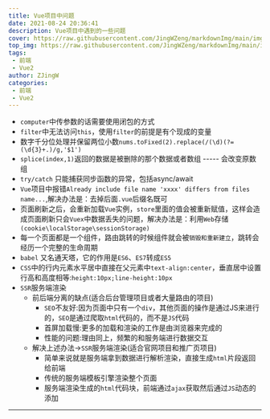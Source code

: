 ```yaml
---
title: Vue项目中问题
date: 2021-08-24 20:36:41
description: Vue项目中遇到的一些问题
cover: https://raw.githubusercontent.com/JingWZeng/markdownImg/main/img/202108242038830.jpg
top_img: https://raw.githubusercontent.com/JingWZeng/markdownImg/main/img/202108242038830.jpg
tags: 
 - 前端
 - Vue2
author: ZJingW
categories: 
 - 前端
 - Vue2
---
```


+ `computer`中传参数的话需要使用闭包的方式
+ `filter`中无法访问`this`，使用`filter`的前提是有个现成的变量
+ 数字千分位处理并保留两位小数`nums.toFixed(2).replace(/(\d)(?=(\d{3}+.)/g,'$1')`
+ `splice(index,1)`返回的数据是被删除的那个数据或者数组 ----- 会改变原数组
+ `try/catch` 只能捕获同步函数的异常，包括async/await
+ `Vue`项目中报错`Already include file name 'xxxx' differs from files name...`,解决办法是：去掉后面`.vue`后缀名既可
+ 页面刷新之后，会重新加载`Vue`实例，`store`里面的值会被重新赋值，这样会造成页面刷新只会`Vuex`中数据丢失的问题，解决办法是：利用`Web`存储`(cookie\localStorage\sessionStorage)`
+ 每一个页面都是一个组件，路由跳转的时候组件就会被`销毁和重新建立`，跳转会经历一个完整的生命周期
+ `babel` 又名通天塔，它的作用是`ES6`、`ES7`转成`ES5`
+ `CSS`中的行内元素水平居中直接在父元素中`text-align:center`，垂直居中设置行高和高度相等:`height:10px;line-height:10px`
+ `SSR`服务端渲染
  + 前后端分离的缺点(适合后台管理项目或者大量路由的项目)
    + `SEO`不友好:因为页面中只有一个`div`，其他页面的操作是通过JS来进行的，`SEO`是通过爬取`html`代码的，而不是`JS`代码
    + 首屏加载慢:更多的加载和渲染的工作是由浏览器来完成的
    + 性能的问题:理由同上，频繁的和服务端进行数据交互
  + 解决上述办法->`SSR`服务端渲染(适合官网项目和推广页项目)
    + 简单来说就是服务端拿到数据进行解析渲染，直接生成`html`片段返回给前端
    + 传统的服务端模板引擎渲染整个页面
    + 服务端渲染生成的`html`代码块，前端通过`ajax`获取然后通过`JS`动态的添加
  

---
